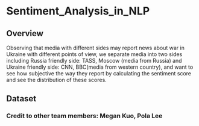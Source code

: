 # Sentiment_Analysis_in_NLP

## Overview
Observing that media with different sides may report news about war in Ukraine with different points of view, we separate media into two sides including Russia friendly side: TASS, 
Moscow (media from Russia) and Ukraine friendly side: CNN, BBC(media from western country), 
and want to see how subjective the way they report by calculating the sentiment score and see the 
distribution of these scores. 

## Dataset

### Credit to other team members: Megan Kuo, Pola Lee
